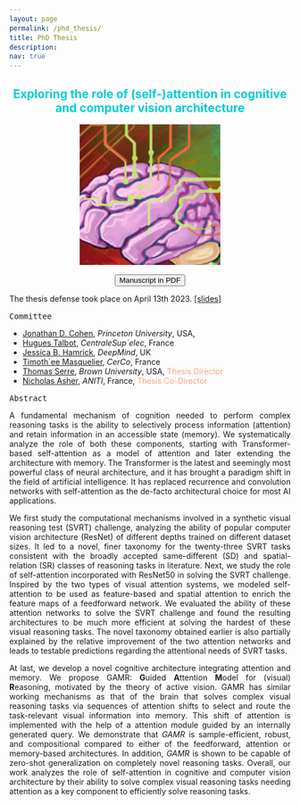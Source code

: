 ```yaml
---
layout: page
permalink: /phd_thesis/
title: PhD Thesis
description:
nav: true
---
```


## <a style='color:darkturquoise'><center>Exploring the role of (self-)attention in cognitive and computer vision architecture</center></a>


<p align="center">
<img src="../assets/pubimg/phdthesis.png" alt="Cover page" style="width:50%; border:0;">
</p>

<p align="center"><a href="https://arxiv.org/abs/2306.14650" target="_blank"><button type="button" class="btn btn-lg btn-primary">Manuscript in PDF</button></a></p>

<p>The thesis defense took place on April 13th 2023. <a href="https://docs.google.com/presentation/d/18MowWN7zjDfqUiJWD3pl3NsuSrrXtc4vnrcGjX2RErg/edit?usp=sharing" target="_blank">[slides]</a> </p>

<kbd> Committee </kbd>

* [Jonathan D. Cohen](http://pni.princeton.edu/faculty/jonathan-cohen), *Princeton University*, USA,
* [Hugues Talbot](https://hugues-talbot.github.io), *CentraleSup\`elec*, France
* [Jessica B. Hamrick](https://hugues-talbot.github.io), *DeepMind*, UK
* [Timoth\`ee Masquelier](https://cerco.cnrs.fr/pagesp/tim/), *CerCo*, France
* [Thomas Serre](https://serre-lab.clps.brown.edu/person/thomas-serre/), *Brown University*, USA, <a style='color:lightsalmon'>Thesis Director</a>
* [Nicholas Asher](https://www.cnrs.fr/fr/personne/nicholas-asher), *ANITI*, France, <a style='color:lightsalmon'>Thesis Co-Director</a>

<kbd> Abstract </kbd>

<p style='text-align: justify;'>
A fundamental mechanism of cognition needed to perform complex reasoning tasks is the ability to selectively process information (attention) and retain information in an accessible state (memory). We systematically analyze the role of both these components, starting with Transformer-based self-attention as a model of attention and later extending the architecture with memory. The Transformer is the latest and seemingly most powerful class of neural architecture, and it has brought a paradigm shift in the field of artificial intelligence. It has replaced recurrence and convolution networks with self-attention as the de-facto architectural choice for most AI applications. </p>

<p style='text-align: justify;'>We first study the computational mechanisms involved in a synthetic visual reasoning test (SVRT) challenge, analyzing the ability of popular computer vision architecture (ResNet) of different depths trained on different dataset sizes. It led to a novel, finer taxonomy for the twenty-three SVRT tasks consistent with the broadly accepted same-different (SD) and spatial-relation (SR) classes of reasoning tasks in literature. Next, we study the role of self-attention incorporated with ResNet50 in solving the SVRT challenge. Inspired by the two types of visual attention systems, we modeled self-attention to be used as feature-based and spatial attention to enrich the feature maps of a feedforward network. We evaluated the ability of these attention networks to solve the SVRT challenge and found the resulting architectures to be much more efficient at solving the hardest of these visual reasoning tasks. The novel taxonomy obtained earlier is also partially explained by the relative improvement of the two attention networks and leads to testable predictions regarding the attentional needs of SVRT tasks. </p>

<p style='text-align: justify;'>At last, we develop a novel cognitive architecture integrating attention and memory. We propose GAMR: <strong>G</strong>uided <strong>A</strong>ttention <strong>M</strong>odel for (visual) <strong>R</strong>easoning, motivated by the theory of active vision. GAMR has similar working mechanisms as that of the brain that solves complex visual reasoning tasks via sequences of attention shifts to select and route the task-relevant visual information into memory. This shift of attention is implemented with the help of a attention module guided by an internally generated query. We demonstrate that <em>GAMR</em> is sample-efficient, robust, and compositional compared to either of the feedforward, attention or memory-based architectures. In addition, <em>GAMR</em> is shown to be capable of zero-shot generalization on completely novel reasoning tasks. Overall, our work analyzes the role of self-attention in cognitive and computer vision architecture by their ability to solve complex visual reasoning tasks needing  attention as a key component to efficiently solve reasoning tasks.
</p>